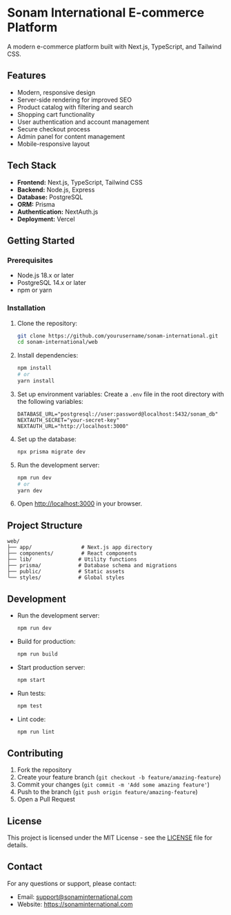 # Sonam International E-commerce Platform

A modern e-commerce platform built with Next.js, TypeScript, and Tailwind CSS.

## Features

- Modern, responsive design
- Server-side rendering for improved SEO
- Product catalog with filtering and search
- Shopping cart functionality
- User authentication and account management
- Secure checkout process
- Admin panel for content management
- Mobile-responsive layout

## Tech Stack

- **Frontend:** Next.js, TypeScript, Tailwind CSS
- **Backend:** Node.js, Express
- **Database:** PostgreSQL
- **ORM:** Prisma
- **Authentication:** NextAuth.js
- **Deployment:** Vercel

## Getting Started

### Prerequisites

- Node.js 18.x or later
- PostgreSQL 14.x or later
- npm or yarn

### Installation

1. Clone the repository:
   ```bash
   git clone https://github.com/yourusername/sonam-international.git
   cd sonam-international/web
   ```

2. Install dependencies:
   ```bash
   npm install
   # or
   yarn install
   ```

3. Set up environment variables:
   Create a `.env` file in the root directory with the following variables:
   ```
   DATABASE_URL="postgresql://user:password@localhost:5432/sonam_db"
   NEXTAUTH_SECRET="your-secret-key"
   NEXTAUTH_URL="http://localhost:3000"
   ```

4. Set up the database:
   ```bash
   npx prisma migrate dev
   ```

5. Run the development server:
   ```bash
   npm run dev
   # or
   yarn dev
   ```

6. Open [http://localhost:3000](http://localhost:3000) in your browser.

## Project Structure

```
web/
├── app/                # Next.js app directory
├── components/         # React components
├── lib/               # Utility functions
├── prisma/            # Database schema and migrations
├── public/            # Static assets
└── styles/            # Global styles
```

## Development

- Run the development server:
  ```bash
  npm run dev
  ```

- Build for production:
  ```bash
  npm run build
  ```

- Start production server:
  ```bash
  npm start
  ```

- Run tests:
  ```bash
  npm test
  ```

- Lint code:
  ```bash
  npm run lint
  ```

## Contributing

1. Fork the repository
2. Create your feature branch (`git checkout -b feature/amazing-feature`)
3. Commit your changes (`git commit -m 'Add some amazing feature'`)
4. Push to the branch (`git push origin feature/amazing-feature`)
5. Open a Pull Request

## License

This project is licensed under the MIT License - see the [LICENSE](LICENSE) file for details.

## Contact

For any questions or support, please contact:
- Email: support@sonaminternational.com
- Website: https://sonaminternational.com
